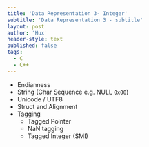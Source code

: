 ```yaml
---
title: 'Data Representation 3- Integer'
subtitle: 'Data Representation 3 - subtitle'
layout: post
author: 'Hux'
header-style: text
published: false
tags:
  - C
  - C++
---
```


- Endianness
- String (Char Sequence e.g. NULL `0x00`)
- Unicode / UTF8
- Struct and Alignment
- Tagging
  - Tagged Pointer
  - NaN tagging
  - Tagged Integer (SMI)
